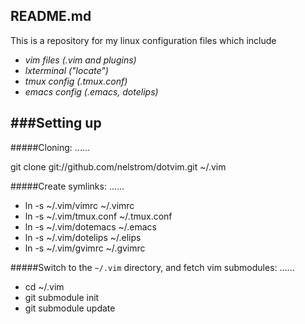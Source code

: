 README.md
-----------------------
This is a repository for my linux configuration
files which include 

 * _vim files (.vim and plugins)_
 * _lxterminal ("locate")_
 * _tmux config (.tmux.conf)_
 * _emacs config (.emacs, dotelips)_

###Setting up
---

#####Cloning:
......

  git clone git://github.com/nelstrom/dotvim.git ~/.vim

#####Create symlinks:
......

  * ln -s ~/.vim/vimrc ~/.vimrc
  * ln -s ~/.vim/tmux.conf ~/.tmux.conf 
  * ln -s ~/.vim/dotemacs ~/.emacs
  * ln -s ~/.vim/dotelips ~/.elips
  * ln -s ~/.vim/gvimrc ~/.gvimrc

#####Switch to the `~/.vim` directory, and fetch vim submodules:
......

  * cd ~/.vim
  * git submodule init
  * git submodule update
